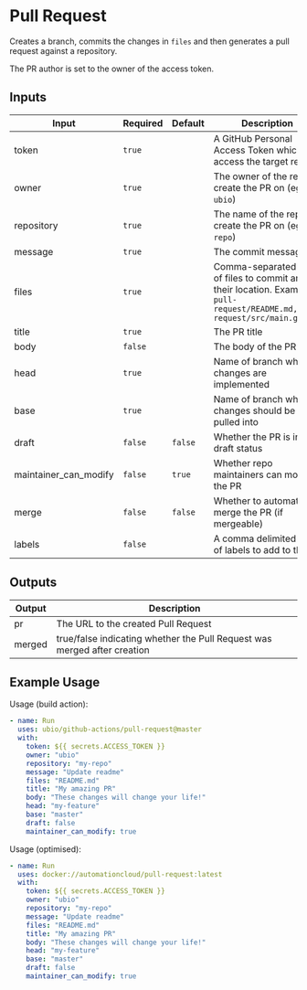 # Pull Request

Creates a branch, commits the changes in `files` and then generates a pull request against a repository.

The PR author is set to the owner of the access token.

## Inputs

| Input                 | Required  | Default | Description
| --------------------- | --------- | ------- | -----------
| token                 | `true`    |         | A GitHub Personal Access Token which can access the target repo
| owner                 | `true`    |         | The owner of the repo to create the PR on (eg `ubio`)
| repository            | `true`    |         | The name of the repo to create the PR on (eg `my-repo`)
| message               | `true`    |         | The commit message
| files                 | `true`    |         | Comma-separated list of files to commit and their location. Example: `pull-request/README.md,pull-request/src/main.go`
| title                 | `true`    |         | The PR title
| body                  | `false`   |         | The body of the PR
| head                  | `true`    |         | Name of branch where changes are implemented
| base                  | `true`    |         | Name of branch where changes should be pulled into
| draft                 | `false`   | `false` | Whether the PR is in draft status
| maintainer_can_modify | `false`   | `true`  | Whether repo maintainers can modify the PR
| merge                 | `false`   | `false` | Whether to automatically merge the PR (if mergeable)
| labels                | `false`   |         | A comma delimited list of labels to add to the PR

## Outputs

| Output  | Description
| ------- | ----------- 
| pr      | The URL to the created Pull Request
| merged  | true/false indicating whether the Pull Request was merged after creation

## Example Usage

Usage (build action):

```yaml
- name: Run
  uses: ubio/github-actions/pull-request@master
  with:
    token: ${{ secrets.ACCESS_TOKEN }}
    owner: "ubio"
    repository: "my-repo"
    message: "Update readme"
    files: "README.md"
    title: "My amazing PR"
    body: "These changes will change your life!"
    head: "my-feature"
    base: "master"
    draft: false
    maintainer_can_modify: true
```

Usage (optimised):

```yaml
- name: Run
  uses: docker://automationcloud/pull-request:latest
  with:
    token: ${{ secrets.ACCESS_TOKEN }}
    owner: "ubio"
    repository: "my-repo"
    message: "Update readme"
    files: "README.md"
    title: "My amazing PR"
    body: "These changes will change your life!"
    head: "my-feature"
    base: "master"
    draft: false
    maintainer_can_modify: true
```
